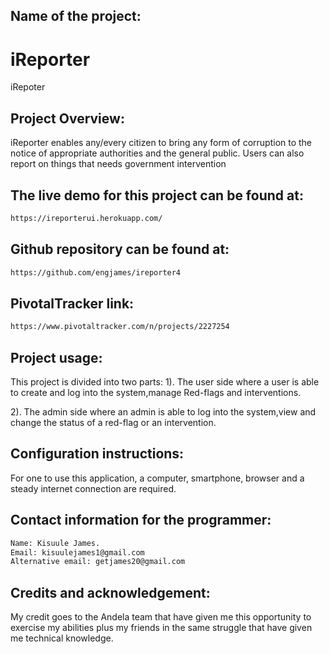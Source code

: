 ## Name of the project: ##
# iReporter
iRepoter

## Project Overview: ##
iReporter enables any/every citizen to bring any form of corruption to the notice of appropriate authorities and the general public. Users can also report on things that needs government intervention
## The live demo for this project can be found at: ##
```bash
https://ireporterui.herokuapp.com/
```

## Github repository can be found at: ##
```bash
https://github.com/engjames/ireporter4
```

## PivotalTracker link: ##
```bash
https://www.pivotaltracker.com/n/projects/2227254
```

## Project usage: ##
This project is divided into two parts:
1). The user side where a user is able to create and log into the system,manage Red-flags and interventions. 

2). The admin side where an admin is able to log into the system,view and change the status of a red-flag or an intervention.

## Configuration instructions: ##
For one to use this application, a computer, smartphone, browser and a steady internet connection are required.

## Contact information for the programmer: ##
```bash
Name: Kisuule James.
Email: kisuulejames1@gmail.com
Alternative email: getjames20@gmail.com
```

## Credits and acknowledgement: ##
My credit goes to the Andela team that have given me this opportunity to exercise my abilities plus my friends in the same struggle that have given me technical knowledge.
